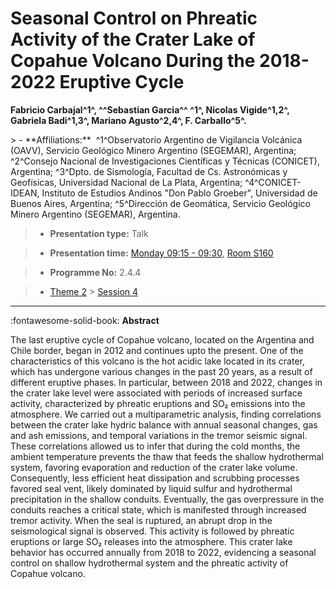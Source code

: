 # Seasonal Control on Phreatic Activity of the Crater Lake of Copahue Volcano During the 2018-2022 Eruptive Cycle

**Fabricio Carbajal^1^, ^^Sebastian Garcia^^ ^1^, Nicolas Vigide^1,2^, Gabriela Badi^1,3^, Mariano Agusto^2,4^, F. Carballo^5^.**

<!-- more -->> - **Affiliations:**  ^1^Observatorio Argentino de Vigilancia Volcánica (OAVV), Servicio Geológico Minero Argentino (SEGEMAR), Argentina; ^2^Consejo Nacional de Investigaciones Científicas y Técnicas (CONICET), Argentina; ^3^Dpto. de Sismología, Facultad de Cs. Astronómicas y Geofísicas, Universidad Nacional de La Plata, Argentina; ^4^CONICET- IDEAN, Instituto de Estudios Andinos "Don Pablo Groeber", Universidad de Buenos Aires, Argentina; ^5^Dirección de Geomática, Servicio Geológico Minero Argentino (SEGEMAR), Argentina. 

> - **Presentation type:** Talk

> - **Presentation time:** [Monday 09:15 - 09:30](../sessions_comparison.md#__tabbed_1_2), [Room S160](../maps_venue.md#__tabbed_1_2)

> - **Programme No:** 2.4.4

> - [Theme 2](../theme2.md) > [Session 4](../sessions/session-2-4.md)

--- 

:fontawesome-solid-book: **Abstract**

The last eruptive cycle of Copahue volcano, located on the Argentina and Chile border, began in 2012 and continues upto the present. One of the characteristics of this volcano is the hot acidic lake located in its crater, which has undergone various changes in the past 20 years, as a result of different eruptive phases. In particular, between 2018 and 2022, changes in the crater lake level were associated with periods of increased surface activity, characterized by phreatic eruptions and SO₂ emissions into the atmosphere. We carried out a multiparametric analysis, finding correlations between the crater lake hydric balance with annual seasonal changes, gas and ash emissions, and temporal variations in the tremor seismic signal. These correlations allowed us to infer that during the cold months, the ambient temperature prevents the thaw that feeds the shallow hydrothermal system, favoring evaporation and reduction of the crater lake volume. Consequently, less efficient heat dissipation and scrubbing processes favored seal vent, likely dominated by liquid sulfur and hydrothermal precipitation in the shallow conduits. Eventually, the gas overpressure in the conduits reaches a critical state, which is manifested through increased tremor activity. When the seal is ruptured, an abrupt drop in the seismological signal is observed. This activity is followed by phreatic eruptions or large SO₂ releases into the atmosphere. This crater lake behavior has occurred annually from 2018 to 2022, evidencing a seasonal control on shallow hydrothermal system and the phreatic activity of Copahue volcano.

